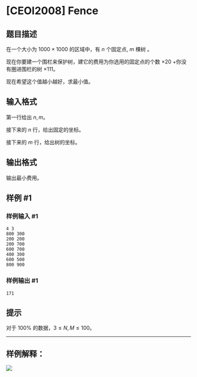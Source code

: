 # [CEOI2008] Fence

## 题目描述

在一个大小为 $1000\times 1000$ 的区域中，有 $n$ 个固定点, $m$ 棵树 。

现在你要建一个围栏来保护树，建它的费用为你选用的固定点的个数 $\times 20$ +你没有圈进围栏的树 $\times 111$。

现在希望这个值越小越好，求最小值。

## 输入格式

第一行给出 $n,m$。

接下来的 $n$ 行，给出固定的坐标。

接下来的 $m$ 行，给出树的坐标。

## 输出格式

输出最小费用。


## 样例 #1

### 样例输入 #1
```
4 3
800 300
200 200
200 700
600 700
400 300
600 500
800 900
```

### 样例输出 #1

```
171
```

## 提示

对于 $100\%$ 的数据，$3\le N,M\le 100$。

----

## 样例解释：

![](https://cdn.luogu.com.cn/upload/image_hosting/7vebu0t2.png)
